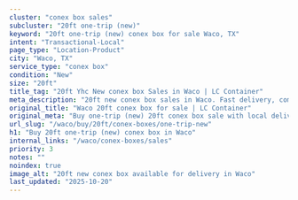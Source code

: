 ```yaml
---
cluster: "conex box sales"
subcluster: "20ft one-trip (new)"
keyword: "20ft one-trip (new) conex box for sale Waco, TX"
intent: "Transactional-Local"
page_type: "Location-Product"
city: "Waco, TX"
service_type: "conex box"
condition: "New"
size: "20ft"
title_tag: "20ft Yhc New conex box Sales in Waco | LC Container"
meta_description: "20ft new conex box sales in Waco. Fast delivery, competitive pricing. Serving conex boxes area. Quote ID: PQT. Call (214) 524-4168 for your free quote today."
original_title: "Waco 20ft conex box for sale | LC Container"
original_meta: "Buy one-trip (new) 20ft conex box sale with local delivery in Waco, TX. LC Container — local Since 2003. Request a fast quote today."
url_slug: "/waco/buy/20ft/conex-boxes/one-trip-new"
h1: "Buy 20ft one-trip (new) conex box in Waco"
internal_links: "/waco/conex-boxes/sales"
priority: 3
notes: ""
noindex: true
image_alt: "20ft new conex box available for delivery in Waco"
last_updated: "2025-10-20"
---
```


<!-- TODO: Add unique city/inventory copy, images, and internal links here. -->
